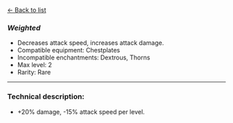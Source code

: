[<- Back to list](index.md)

### *Weighted*
- Decreases attack speed, increases attack damage.
- Compatible equipment: Chestplates
- Incompatible enchantments: Dextrous, Thorns
- Max level: 2
- Rarity: Rare
---
### Technical description:
- +20% damage, -15% attack speed per level.
